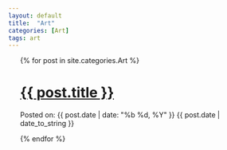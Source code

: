 ```yaml
---
layout: default
title:  "Art"
categories: [Art]
tags: art
---
```


<ul>
  {% for post in site.categories.Art %}
    <h1><a href="{{ post.url }}">{{ post.title }}</a></h1>
   <span> Posted on: {{ post.date | date: "%b %d, %Y" }}</span>
  {{ post.date | date_to_string }} 
      <!-- <span> {{ post.excerpt }}</span>-->
    
  {% endfor %}
</ul>
